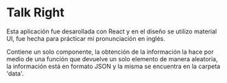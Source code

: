 # Talk Right

Esta aplicación fue desarollada con React y en el diseño se utilizo material UI, fue hecha para prácticar mi pronunciación en inglés. 

Contiene un solo componente, la obtención de la información la hace por medio de una función que devuelve un solo elemento de manera aleatoria, la información está en formato JSON y la misma se encuentra en la carpeta 'data'.
